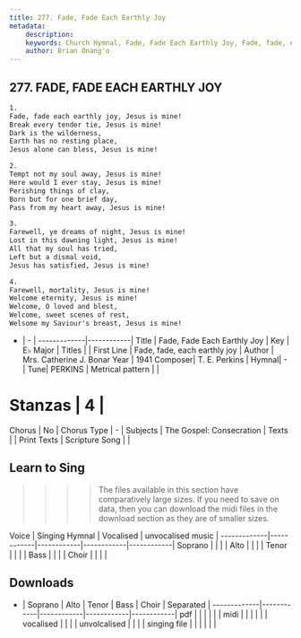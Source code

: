 ```yaml
---
title: 277. Fade, Fade Each Earthly Joy
metadata:
    description: 
    keywords: Church Hymnal, Fade, Fade Each Earthly Joy, Fade, fade, each earthly joy, 
    author: Brian Onang'o
---
```



## 277. FADE, FADE EACH EARTHLY JOY

```txt
1.
Fade, fade each earthly joy, Jesus is mine! 
Break every tender tie, Jesus is mine! 
Dark is the wilderness, 
Earth has no resting place, 
Jesus alone can bless, Jesus is mine! 

2.
Tempt not my soul away, Jesus is mine! 
Here would I ever stay, Jesus is mine! 
Perishing things of clay, 
Born but for one brief day, 
Pass from my heart away, Jesus is mine! 

3.
Farewell, ye dreams of night, Jesus is mine! 
Lost in this dawning light, Jesus is mine! 
All that my soul has tried, 
Left but a dismal void, 
Jesus has satisfied, Jesus is mine! 

4.
Farewell, mortality, Jesus is mine! 
Welcome eternity, Jesus is mine! 
Welcome, O loved and blest, 
Welcome, sweet scenes of rest, 
Welsome my Saviour's breast, Jesus is mine!
```

- |   -  |
-------------|------------|
Title | Fade, Fade Each Earthly Joy |
Key | E♭ Major |
Titles |  |
First Line | Fade, fade, each earthly joy |
Author | Mrs. Catherine J. Bonar
Year | 1941
Composer| T. E. Perkins |
Hymnal|  - |
Tune| PERKINS |
Metrical pattern | |
# Stanzas | 4 |
Chorus | No |
Chorus Type | - |
Subjects | The Gospel: Consecration |
Texts |  |
Print Texts | 
Scripture Song |  |
  
## Learn to Sing

>>>> The files available in this section have comparatively large sizes. If you need to save on data, then you can download the midi files in the download section as they are of smaller sizes.

Voice |  Singing Hymnal | Vocalised | unvocalised music |
-------------|------------|------------|------------|------------|
Soprano | | | |
Alto | | | |
Tenor | | | |
Bass | | | |
Choir | | | |

## Downloads

- |  Soprano | Alto | Tenor | Bass | Choir | Separated |
-------------|------------|------------|------------|------------|
pdf | | | | | |
midi | | | | | |
vocalised | | | |
unvolcalised | | | |
singing file | | | | | |
  